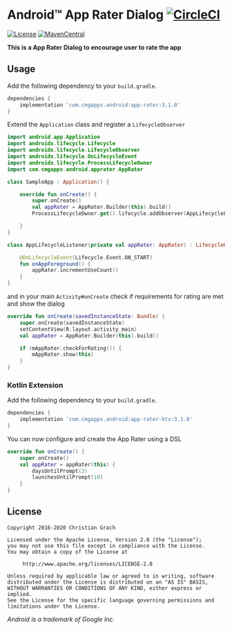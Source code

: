 # Android&trade; App Rater Dialog [![CircleCI](https://circleci.com/gh/chrimaeon/app-rater.svg?style=svg)](https://circleci.com/gh/chrimaeon/app-rater)

[![License](https://img.shields.io/badge/license-Apache%202.0-brightgreen.svg?style=for-the-badge&logo=apache)](http://www.apache.org/licenses/LICENSE-2.0)
[![MavenCentral](https://img.shields.io/maven-central/v/com.cmgapps.android/app-rater?style=for-the-badge)](https://repo1.maven.org/maven2/com/cmgapps/android/app-rater/3.1.0/)

__This is a App Rater Dialog to encourage user to rate the app__

## Usage

Add the following dependency to your `build.gradle`.

```groovy
dependencies {
    implementation 'com.cmgapps.android:app-rater:3.1.0'
}
```

Extend the `Application` class and register a `LifecycleObserver`

```kotlin
import android.app.Application
import androidx.lifecycle.Lifecycle
import androidx.lifecycle.LifecycleObserver
import androidx.lifecycle.OnLifecycleEvent
import androidx.lifecycle.ProcessLifecycleOwner
import com.cmgapps.android.apprater.AppRater

class SampleApp : Application() {

    override fun onCreate() {
        super.onCreate()
        val appRater = AppRater.Builder(this).build()
        ProcessLifecycleOwner.get().lifecycle.addObserver(AppLifecycleListener(apprater))

    }
}

class AppLifecycleListener(private val appRater: AppRater) : LifecycleObserver {

    @OnLifecycleEvent(Lifecycle.Event.ON_START)
    fun onAppForeground() {
        appRater.incrementUseCount()
    }
}
```
and in your main `Activity#onCreate` check if requirements for rating are met and show the dialog

```kotlin
override fun onCreate(savedInstanceState: Bundle) {
    super.onCreate(savedInstanceState)
    setContentView(R.layout.activity_main)
    val appRater = AppRater.Builder(this).build()

    if (mAppRater.checkForRating()) {
        mAppRater.show(this)
    }
}
```

### Kotlin Extension
Add the following dependency to your `build.gradle`.

```groovy
dependencies {
    implementation 'com.cmgapps.android:app-rater-ktx:3.1.0'
}
```

You can now configure and create the App Rater using a DSL

```kotlin
override fun onCreate() {
    super.onCreate()
    val appRater = appRater(this) {
        daysUntilPrompt(3)
        launchesUntilPrompt(10)
    }
}
```

## License

```text
Copyright 2016-2020 Christian Grach

Licensed under the Apache License, Version 2.0 (the "License");
you may not use this file except in compliance with the License.
You may obtain a copy of the License at

     http://www.apache.org/licenses/LICENSE-2.0

Unless required by applicable law or agreed to in writing, software
distributed under the License is distributed on an "AS IS" BASIS,
WITHOUT WARRANTIES OR CONDITIONS OF ANY KIND, either express or implied.
See the License for the specific language governing permissions and
limitations under the License.
```
*Android is a trademark of Google Inc.*

 [1]: https://play.google.com/store/apps/details?id=com.cmgapps.android.bierdeckel&referrer=utm_source%3Dgithub%26utm_medium%3DREADME
 [2]: https://play.google.com/store/apps/details?id=at.cmg.android.phonews&referrer=utm_source%3Dgithub%26utm_medium%3DREADME
 [3]: https://play.google.com/store/apps/details?id=com.cmgapps.android.phonewspro&referrer=utm_source%3Dgithub%26utm_medium%3DREADME
 [4]: https://play.google.com/store/apps/details?id=com.cmgapps.android.numeralsconverter&referrer=utm_source%3Dgithub%26utm_medium%3DREADME
